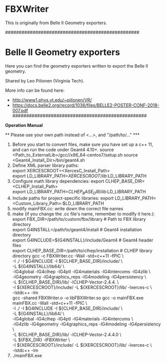 # FBXWriter

This is originally from Belle II Geometry exporters.

#################################################
# Belle II Geometry exporters

Here you can find the geometry exporters written to export the Belle II geometry.

Shared by Leo Piilonen (Virginia Tech).

More info can be found here:

 * http://www1.phys.vt.edu/~piilonen/VR/
 * https://docs.belle2.org/record/1036/files/BELLE2-POSTER-CONF-2018-007.pdf
#################################################

**Operation Manual**

** Please use your own path instead of <...>, and "/path/to/..." ***

1. Before you start to convert files, make sure you have set up a c++ 11, and can run the code under Geant4 4.10+.
  source <Path_to_ExternalLib>/gcc/<version>/x86_64-centos7/setup.sh
  source <Geant4_Install_Dir>/bin/geant4.sh
2. Define XML parser library paths:  
  export XERCESCROOT=<XercesC_Install_Path>  
  export LD_LIBRARY_PATH=${XERCESCROOT}/lib:$LD_LIBRARY_PATH
3. Configure math library dependencies:
  export CLHEP_BASE_DIR=<CLHEP_Install_Path>  
  export LD_LIBRARY_PATH=${CLHEP_BASE_DIR}/lib:$LD_LIBRARY_PATH
4. Include paths for project-specific libraries:
  export LD_LIBRARY_PATH=<Custom_Library_Path>:$LD_LIBRARY_PATH  
5. modify mainFBX.cc:
  write down the correct file names
6. make (if you change the .cc file's name, remember to modify it here.):
  export FBX_DIR=/path/to/custom/fbx/library          # Path to FBX library directory  
  export G4INSTALL=/path/to/geant4/install           # Geant4 installation directory  
  export G4INCLUDE=${G4INSTALL}/include/Geant4       # Geant4 header files  
  export CLHEP_BASE_DIR=/path/to/clhep/installation  # CLHEP library directory
  gcc -c FBXWriter.cc -Wall -std=c++11 -fPIC \  
    -I ./ -I $G4INCLUDE -I ${CLHEP_BASE_DIR}/include/ \  
    -L ${G4INSTALL}/lib64/ \  
    -lG4global -lG4clhep -lG4ptl -lG4materials -lG4intercoms -lG4zlib \  
    -lG4geometry -lG4graphics_reps -lG4modeling -lG4persistency \  
    -L ${CLHEP_BASE_DIR}/lib/ -lCLHEP-Vector-2.4.4. \  
    -I ${XERCESCROOT}/include/ -L ${XERCESCROOT}/lib/ -lxerces-c \  
    -lstdc++ -lm  
  gcc -shared FBXWriter.o -o libFBXWriter.so
  gcc -o mainFBX.exe mainFBX.cc -Wall -std=c++11 -fPIC \  
    -I ./ -I $G4INCLUDE -I ${CLHEP_BASE_DIR}/include/ \  
    -L ${G4INSTALL}/lib64/ \  
    -lG4global -lG4clhep -lG4ptl -lG4materials -lG4intercoms \  
    -lG4zlib -lG4geometry -lG4graphics_reps -lG4modeling -lG4persistency \  
    -L ${CLHEP_BASE_DIR}/lib/ -lCLHEP-Vector-2.4.4.0 \  
    -L ${FBX_DIR} -lFBXWriter \  
    -I ${XERCESCROOT}/include/ -L ${XERCESCROOT}/lib/ -lxerces-c \  
    -lstdc++ -lm  
7. ./mainFBX.exe



